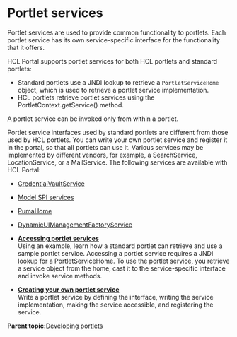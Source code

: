 # Portlet services 

Portlet services are used to provide common functionality to portlets. Each portlet service has its own service-specific interface for the functionality that it offers.

HCL Portal supports portlet services for both HCL portlets and standard portlets:

-   Standard portlets use a JNDI lookup to retrieve a `PortletServiceHome` object, which is used to retrieve a portlet service implementation.
-   HCL portlets retrieve portlet services using the PortletContext.getService\(\) method.

A portlet service can be invoked only from within a portlet.

Portlet service interfaces used by standard portlets are different from those used by HCL portlets. You can write your own portlet service and register it in the portal, so that all portlets can use it. Various services may be implemented by different vendors, for example, a SearchService, LocationService, or a MailService. The following services are available with HCL Portal:

-   [CredentialVaultService](wpsadvdev.md)
-   [Model SPI services](../dev/dgn_modelovw.md)
-   [PumaHome](../dev/wpspuma.md)
-   [DynamicUIManagementFactoryService](wpsdynui_cpts.md)

-   **[Accessing portlet services ](../dev-portlet/wpsaccpserv.md)**  
Using an example, learn how a standard portlet can retrieve and use a sample portlet service. Accessing a portlet service requires a JNDI lookup for a PortletServiceHome. To use the portlet service, you retrieve a service object from the home, cast it to the service-specific interface and invoke service methods.
-   **[Creating your own portlet service ](../dev-portlet/wpsbsservice.md)**  
Write a portlet service by defining the interface, writing the service implementation, making the service accessible, and registering the service.

**Parent topic:**[Developing portlets ](../dev-portlet/wpsdev.md)

